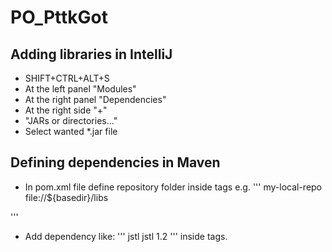 # PO_PttkGot

## Adding libraries in IntelliJ
* SHIFT+CTRL+ALT+S
* At the left panel "Modules"
* At the right panel "Dependencies"
* At the right side "+"
* "JARs or directories..."
* Select wanted \*.jar file


## Defining dependencies in Maven
* In pom.xml file define repository folder inside <repositories> </repositories> tags e.g. 
'''
    <repository>
        <id>my-local-repo</id>
        <url>file://${basedir}/libs</url>
    </repository>

'''
* Add dependency like:
'''
    <dependency>
        <groupId>jstl</groupId>
        <artifactId>jstl</artifactId>
        <version>1.2</version>
    </dependency>
'''
inside <dependencies> </dependencies> tags.

